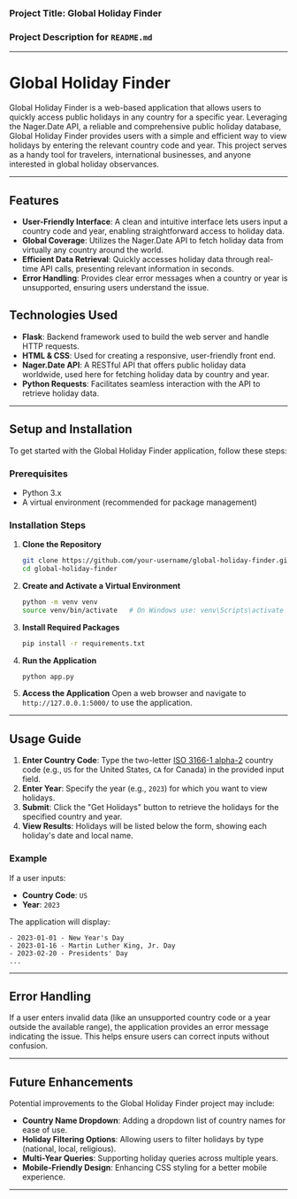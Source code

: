 ### Project Title: Global Holiday Finder

### Project Description for `README.md`

---

# Global Holiday Finder

Global Holiday Finder is a web-based application that allows users to quickly access public holidays in any country for a specific year. Leveraging the Nager.Date API, a reliable and comprehensive public holiday database, Global Holiday Finder provides users with a simple and efficient way to view holidays by entering the relevant country code and year. This project serves as a handy tool for travelers, international businesses, and anyone interested in global holiday observances.

---

## Features

- **User-Friendly Interface**: A clean and intuitive interface lets users input a country code and year, enabling straightforward access to holiday data.
- **Global Coverage**: Utilizes the Nager.Date API to fetch holiday data from virtually any country around the world.
- **Efficient Data Retrieval**: Quickly accesses holiday data through real-time API calls, presenting relevant information in seconds.
- **Error Handling**: Provides clear error messages when a country or year is unsupported, ensuring users understand the issue.

## Technologies Used

- **Flask**: Backend framework used to build the web server and handle HTTP requests.
- **HTML & CSS**: Used for creating a responsive, user-friendly front end.
- **Nager.Date API**: A RESTful API that offers public holiday data worldwide, used here for fetching holiday data by country and year.
- **Python Requests**: Facilitates seamless interaction with the API to retrieve holiday data.

---

## Setup and Installation

To get started with the Global Holiday Finder application, follow these steps:

### Prerequisites

- Python 3.x
- A virtual environment (recommended for package management)

### Installation Steps

1. **Clone the Repository**

   ```bash
   git clone https://github.com/your-username/global-holiday-finder.git
   cd global-holiday-finder
   ```

2. **Create and Activate a Virtual Environment**

   ```bash
   python -m venv venv
   source venv/bin/activate   # On Windows use: venv\Scripts\activate
   ```

3. **Install Required Packages**

   ```bash
   pip install -r requirements.txt
   ```

4. **Run the Application**

   ```bash
   python app.py
   ```

5. **Access the Application**
   Open a web browser and navigate to `http://127.0.0.1:5000/` to use the application.

---

## Usage Guide

1. **Enter Country Code**: Type the two-letter [ISO 3166-1 alpha-2](https://en.wikipedia.org/wiki/ISO_3166-1_alpha-2) country code (e.g., `US` for the United States, `CA` for Canada) in the provided input field.
2. **Enter Year**: Specify the year (e.g., `2023`) for which you want to view holidays.
3. **Submit**: Click the "Get Holidays" button to retrieve the holidays for the specified country and year.
4. **View Results**: Holidays will be listed below the form, showing each holiday's date and local name.

### Example

If a user inputs:

- **Country Code**: `US`
- **Year**: `2023`

The application will display:

```
- 2023-01-01 - New Year's Day
- 2023-01-16 - Martin Luther King, Jr. Day
- 2023-02-20 - Presidents' Day
...
```

---

## Error Handling

If a user enters invalid data (like an unsupported country code or a year outside the available range), the application provides an error message indicating the issue. This helps ensure users can correct inputs without confusion.

---

## Future Enhancements

Potential improvements to the Global Holiday Finder project may include:

- **Country Name Dropdown**: Adding a dropdown list of country names for ease of use.
- **Holiday Filtering Options**: Allowing users to filter holidays by type (national, local, religious).
- **Multi-Year Queries**: Supporting holiday queries across multiple years.
- **Mobile-Friendly Design**: Enhancing CSS styling for a better mobile experience.

---
